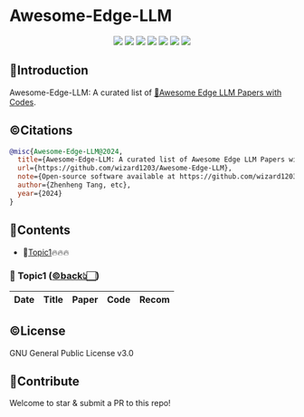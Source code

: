 # Awesome-Edge-LLM

 

<div align='center'>
  <img src=https://cdn.rawgit.com/sindresorhus/awesome/d7305f38d29fed78fa85652e3a63e154dd8e8829/media/badge.svg >
  <img src=https://img.shields.io/github/downloads/wizard1203/Awesome-Edge-LLM/total?color=ccf&label=downloads&logo=github&logoColor=lightgrey >
  <img src=https://img.shields.io/github/forks/wizard1203/Awesome-Edge-LLM.svg?style=social >
  <img src=https://img.shields.io/github/stars/wizard1203/Awesome-Edge-LLM.svg?style=social >
  <img src=https://img.shields.io/github/watchers/wizard1203/Awesome-Edge-LLM.svg?style=social >
  <img src=https://img.shields.io/badge/Release-v1.9-brightgreen.svg >
  <img src=https://img.shields.io/badge/License-GPLv3.0-turquoise.svg >
 </div>   


## 📒Introduction
Awesome-Edge-LLM: A curated list of [📙Awesome Edge LLM Papers with Codes](#paperlist).


## ©️Citations 

```BibTeX
@misc{Awesome-Edge-LLM@2024,
  title={Awesome-Edge-LLM: A curated list of Awesome Edge LLM Papers with codes},
  url={https://github.com/wizard1203/Awesome-Edge-LLM},
  note={Open-source software available at https://github.com/wizard1203/Awesome-Edge-LLM},
  author={Zhenheng Tang, etc},
  year={2024}
}
```



## 📖Contents 
<div id="paperlist"></div>  

* 📖[Topic1](#Topic1)🔥🔥🔥





### 📖 Topic1 ([©️back👆🏻](#paperlist))  
<div id="Topic1"></div>  


|Date|Title|Paper|Code|Recom|
|:---:|:---:|:---:|:---:|:---:|   




## ©️License  

GNU General Public License v3.0  

## 🎉Contribute  

Welcome to star & submit a PR to this repo! 


















































